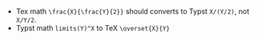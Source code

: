 - Tex math `\frac{X}{\frac{Y}{2}}` should converts to Typst `X/(Y/2)`, not `X/Y/2`.
- Typst math `limits(Y)^X` to TeX `\overset{X}{Y}`
